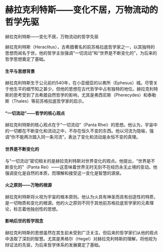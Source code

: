 # 赫拉克利特斯——变化不居，万物流动的哲学先驱

赫拉克利特斯——变化不居，万物流动的哲学先驱

赫拉克利特斯（Heraclitus），古希腊著名的前苏格拉底哲学家之一，以其独特的思想而闻名于世。他的哲学主张强调“一切流动”和“世界是不断变化的”，为后来的哲学思想奠定了基础。

#### 生平与思想背景

赫拉克利特斯生于公元前约540年，在小亚细亚的以弗所（Ephesus）城。尽管关于他生平的细节知之甚少，但他的思想在古代哲学中占有独特的地位。赫拉克利特斯的思考受到了古希腊自然哲学的影响，尤其是弗西尼斯（Pherecydes）和泰勒斯（Thales）等前苏格拉底哲学家的启示。

#### “一切流动”——哲学的核心观点

赫拉克利特斯的核心观点在于“一切流动”（Panta Rhei）的思想。他认为，宇宙中的一切都在不断变化和流动之中，不存在恒久不变的东西。他以河流为隐喻，强调“你不能两次踏入同一条河流”，表达了变化和流动是永恒不变的真理。

#### 世界是不断变化的

与“一切流动”密切相关的是赫拉克利特斯对世界变化的观点。他提出，“世界是不断变化的”（Panta Rei）——这意味着世界无时无刻不在经历永无止境的变动。他强调变化是自然的本质，而理解和接受这一变化是智慧的源泉。

#### 火之原则——万物的根源

赫拉克利特斯将火视为宇宙的根本原则。他认为火具有神圣而具有创造性的特质，是一切物质和变化的根源。他的火之原则不同于其他前苏格拉底哲学家的元素理论，标志着他独创性的思想。

#### 影响后世的哲学观念

赫拉克利特斯的思想虽然在其生前未受到广泛关注，但后来的哲学家们从他的观点中汲取了深刻的智慧。尤其是黑格尔（Hegel）对赫拉克利特斯的理解，将他视为辩证法的先驱，为后来哲学体系的发展奠定了基础。
